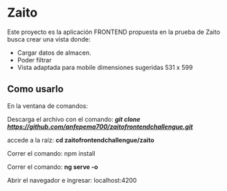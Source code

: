 # Zaito

Este proyecto es la aplicación FRONTEND propuesta en la prueba de Zaito busca crear una vista donde:

- Cargar datos de almacen. 
- Poder filtrar
- Vista adaptada para mobile dimensiones sugeridas 531 x 599

## Como usarlo

En la ventana de comandos:

Descarga el archivo con el comando:  ***git clone https://github.com/anfepema700/zaitofrontendchallengue.git*** 

accede a la raíz: **cd zaitofrontendchallengue/zaito**

Correr el comando: npm install

Correr el comando: **ng serve -o**

Abrir el navegador e ingresar: localhost:4200
